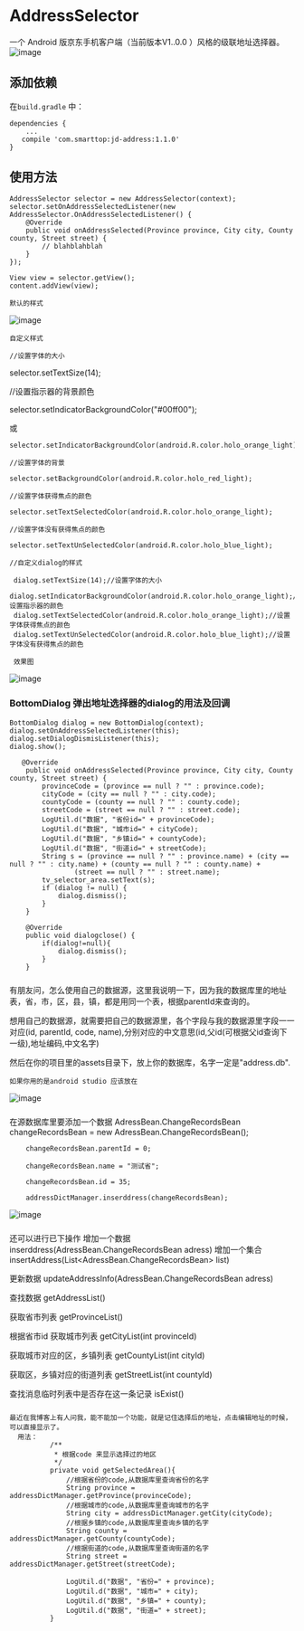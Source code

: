# AddressSelector

一个 Android 版京东手机客户端（当前版本V1..0.0 ）风格的级联地址选择器。
     ![image](https://github.com/smartTop/AddressSelector/blob/master/screenshots/screenshot1.gif)
## 添加依赖

在`build.gradle` 中：

    dependencies {
        ...
       compile 'com.smarttop:jd-address:1.1.0'
    }
    
## 使用方法

    AddressSelector selector = new AddressSelector(context);
    selector.setOnAddressSelectedListener(new AddressSelector.OnAddressSelectedListener() {
        @Override
        public void onAddressSelected(Province province, City city, County county, Street street) {
            // blahblahblah
        }
    });
            
    View view = selector.getView();
    content.addView(view);

    默认的样式
![image](https://github.com/smartTop/AddressSelector/blob/master/screenshots/screenshort4.png)


    自定义样式

    //设置字体的大小

 selector.setTextSize(14);

 //设置指示器的背景颜色

   selector.setIndicatorBackgroundColor("#00ff00");

   或

    selector.setIndicatorBackgroundColor(android.R.color.holo_orange_light);

    //设置字体的背景

    selector.setBackgroundColor(android.R.color.holo_red_light);

    //设置字体获得焦点的颜色

    selector.setTextSelectedColor(android.R.color.holo_orange_light);

    //设置字体没有获得焦点的颜色

    selector.setTextUnSelectedColor(android.R.color.holo_blue_light);

    //自定义dialog的样式

     dialog.setTextSize(14);//设置字体的大小
     dialog.setIndicatorBackgroundColor(android.R.color.holo_orange_light);//设置指示器的颜色
     dialog.setTextSelectedColor(android.R.color.holo_orange_light);//设置字体获得焦点的颜色
     dialog.setTextUnSelectedColor(android.R.color.holo_blue_light);//设置字体没有获得焦点的颜色

     效果图
![image](https://github.com/smartTop/AddressSelector/blob/master/screenshots/screenshort5.png)


### BottomDialog  弹出地址选择器的dialog的用法及回调

    BottomDialog dialog = new BottomDialog(context);
    dialog.setOnAddressSelectedListener(this);
    dialog.setDialogDismisListener(this);
    dialog.show();

       @Override
        public void onAddressSelected(Province province, City city, County county, Street street) {
            provinceCode = (province == null ? "" : province.code);
            cityCode = (city == null ? "" : city.code);
            countyCode = (county == null ? "" : county.code);
            streetCode = (street == null ? "" : street.code);
            LogUtil.d("数据", "省份id=" + provinceCode);
            LogUtil.d("数据", "城市id=" + cityCode);
            LogUtil.d("数据", "乡镇id=" + countyCode);
            LogUtil.d("数据", "街道id=" + streetCode);
            String s = (province == null ? "" : province.name) + (city == null ? "" : city.name) + (county == null ? "" : county.name) +
                    (street == null ? "" : street.name);
            tv_selector_area.setText(s);
            if (dialog != null) {
                dialog.dismiss();
            }
        }

        @Override
        public void dialogclose() {
            if(dialog!=null){
                dialog.dismiss();
            }
        }
###
有朋友问，怎么使用自己的数据源，这里我说明一下，因为我的数据库里的地址表，省，市，区，县，镇，都是用同一个表，根据parentId来查询的。

想用自己的数据源，就需要把自己的数据源里，各个字段与我的数据源里字段一一对应(id, parentId, code, name),分别对应的中文意思(id,父id(可根据父id查询下一级),地址编码,中文名字)

然后在你的项目里的assets目录下，放上你的数据库，名字一定是"address.db".

    如果你用的是android studio 应该放在
 ![image](https://github.com/smartTop/AddressSelector/blob/master/screenshots/screenshort2.png)
###
在源数据库里要添加一个数据
 AdressBean.ChangeRecordsBean changeRecordsBean = new AdressBean.ChangeRecordsBean();

        changeRecordsBean.parentId = 0;

        changeRecordsBean.name = "测试省";

        changeRecordsBean.id = 35;

        addressDictManager.inserddress(changeRecordsBean);
![image](https://github.com/smartTop/AddressSelector/blob/master/screenshots/screenshort3.png)
###
 还可以进行已下操作 增加一个数据 inserddress(AdressBean.ChangeRecordsBean adress)  增加一个集合insertAddress(List<AdressBean.ChangeRecordsBean> list)

 更新数据 updateAddressInfo(AdressBean.ChangeRecordsBean adress)

 查找数据 getAddressList()

 获取省市列表 getProvinceList()

 根据省市id 获取城市列表 getCityList(int  provinceId)

 获取城市对应的区，乡镇列表 getCountyList(int cityId)

 获取区，乡镇对应的街道列表 getStreetList(int countyId)

  查找消息临时列表中是否存在这一条记录  isExist()

###
    最近在我博客上有人问我，能不能加一个功能，就是记住选择后的地址，点击编辑地址的时候，可以直接显示了。
      用法：
              /**
               * 根据code 来显示选择过的地区
               */
              private void getSelectedArea(){
                  //根据省份的code,从数据库里查询省份的名字
                  String province = addressDictManager.getProvince(provinceCode);
                  //根据城市的code,从数据库里查询城市的名字
                  String city = addressDictManager.getCity(cityCode);
                  //根据乡镇的code,从数据库里查询乡镇的名字
                  String county = addressDictManager.getCounty(countyCode);
                  //根据街道的code,从数据库里查询街道的名字
                  String street = addressDictManager.getStreet(streetCode);

                  LogUtil.d("数据", "省份=" + province);
                  LogUtil.d("数据", "城市=" + city);
                  LogUtil.d("数据", "乡镇=" + county);
                  LogUtil.d("数据", "街道=" + street);
              }

